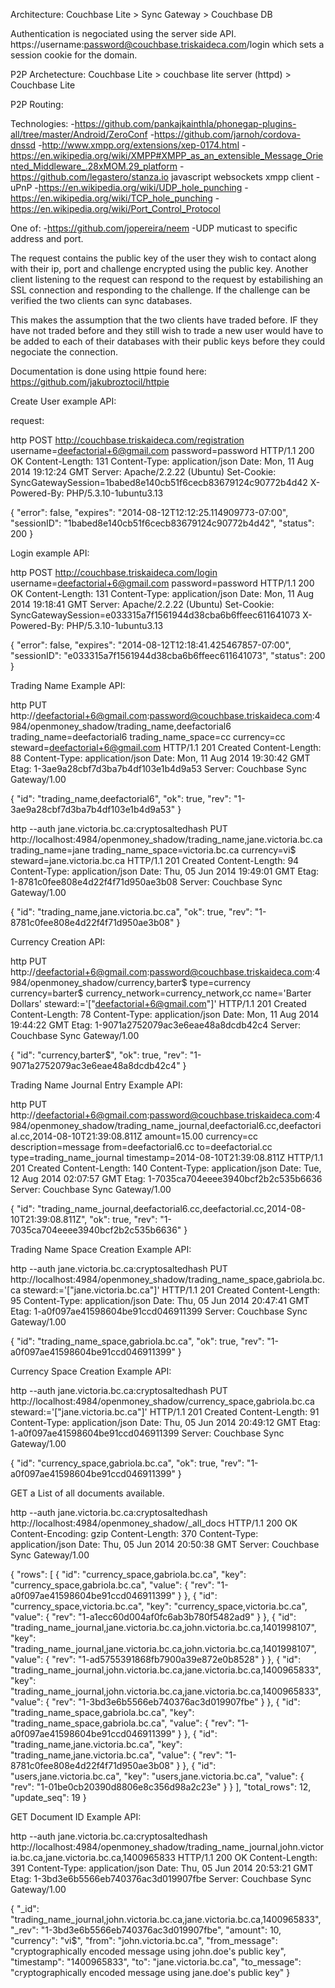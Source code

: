 Architecture:
Couchbase Lite > Sync Gateway > Couchbase DB

Authentication is negociated using the server side API.
https://username:password@couchbase.triskaideca.com/login
which sets a session cookie for the domain.

P2P Archetecture:
Couchbase Lite > couchbase lite server (httpd) > Couchbase Lite

P2P Routing:

Technologies:
-https://github.com/pankajkainthla/phonegap-plugins-all/tree/master/Android/ZeroConf
-https://github.com/jarnoh/cordova-dnssd
-http://www.xmpp.org/extensions/xep-0174.html
-https://en.wikipedia.org/wiki/XMPP#XMPP_as_an_extensible_Message_Oriented_Middleware_.28xMOM.29_platform
-https://github.com/legastero/stanza.io javascript websockets xmpp client
-uPnP
-https://en.wikipedia.org/wiki/UDP_hole_punching
-https://en.wikipedia.org/wiki/TCP_hole_punching
-https://en.wikipedia.org/wiki/Port_Control_Protocol

One of:
-https://github.com/jopereira/neem
-UDP muticast to specific address and port.

The request contains the public key of the user they wish to contact along with their ip, port and challenge encrypted using the public key. Another client listening to the request can respond to the request by estabilishing an SSL connection and responding to the challenge. If the challenge can be verified the two clients can sync databases.

This makes the assumption that the two clients have traded before. IF they have not traded before and they still wish to trade a new user would have to be added to each of their databases with their public keys before they could negociate the connection. 

Documentation is done using httpie found here: https://github.com/jakubroztocil/httpie

Create User example API:

request:

http POST http://couchbase.triskaideca.com/registration username=deefactorial+6@gmail.com password=password
HTTP/1.1 200 OK
Content-Length: 131
Content-Type: application/json
Date: Mon, 11 Aug 2014 19:12:24 GMT
Server: Apache/2.2.22 (Ubuntu)
Set-Cookie: SyncGatewaySession=1babed8e140cb51f6cecb83679124c90772b4d42
X-Powered-By: PHP/5.3.10-1ubuntu3.13

{
    "error": false, 
    "expires": "2014-08-12T12:12:25.114909773-07:00", 
    "sessionID": "1babed8e140cb51f6cecb83679124c90772b4d42", 
    "status": 200
}


Login example API:

http POST http://couchbase.triskaideca.com/login username=deefactorial+6@gmail.com password=password
HTTP/1.1 200 OK
Content-Length: 131
Content-Type: application/json
Date: Mon, 11 Aug 2014 19:18:41 GMT
Server: Apache/2.2.22 (Ubuntu)
Set-Cookie: SyncGatewaySession=e033315a7f1561944d38cba6b6ffeec611641073
X-Powered-By: PHP/5.3.10-1ubuntu3.13

{
    "error": false, 
    "expires": "2014-08-12T12:18:41.425467857-07:00", 
    "sessionID": "e033315a7f1561944d38cba6b6ffeec611641073", 
    "status": 200
}


Trading Name Example API:

http PUT http://deefactorial+6@gmail.com:password@couchbase.triskaideca.com:4984/openmoney_shadow/trading_name,deefactorial6 trading_name=deefactorial6 trading_name_space=cc currency=cc steward=deefactorial+6@gmail.com
HTTP/1.1 201 Created
Content-Length: 88
Content-Type: application/json
Date: Mon, 11 Aug 2014 19:30:42 GMT
Etag: 1-3ae9a28cbf7d3ba7b4df103e1b4d9a53
Server: Couchbase Sync Gateway/1.00

{
    "id": "trading_name,deefactorial6", 
    "ok": true, 
    "rev": "1-3ae9a28cbf7d3ba7b4df103e1b4d9a53"
}

http --auth jane.victoria.bc.ca:cryptosaltedhash PUT http://localhost:4984/openmoney_shadow/trading_name,jane.victoria.bc.ca trading_name=jane trading_name_space=victoria.bc.ca currency=vi$ steward=jane.victoria.bc.ca
HTTP/1.1 201 Created
Content-Length: 94
Content-Type: application/json
Date: Thu, 05 Jun 2014 19:49:01 GMT
Etag: 1-8781c0fee808e4d22f4f71d950ae3b08
Server: Couchbase Sync Gateway/1.00

{
    "id": "trading_name,jane.victoria.bc.ca", 
    "ok": true, 
    "rev": "1-8781c0fee808e4d22f4f71d950ae3b08"
}

Currency Creation API:

http PUT http://deefactorial+6@gmail.com:password@couchbase.triskaideca.com:4984/openmoney_shadow/currency,barter$ type=currency currency=barter$ currency_network=currency_network,cc name='Barter Dollars' steward:='["deefactorial+6@gmail.com"]'
HTTP/1.1 201 Created
Content-Length: 78
Content-Type: application/json
Date: Mon, 11 Aug 2014 19:44:22 GMT
Etag: 1-9071a2752079ac3e6eae48a8dcdb42c4
Server: Couchbase Sync Gateway/1.00

{
    "id": "currency,barter$", 
    "ok": true, 
    "rev": "1-9071a2752079ac3e6eae48a8dcdb42c4"
}


Trading Name Journal Entry Example API:

http PUT http://deefactorial+6@gmail.com:password@couchbase.triskaideca.com:4984/openmoney_shadow/trading_name_journal,deefactorial6.cc,deefactorial.cc,2014-08-10T21:39:08.811Z amount=15.00 currency=cc description=message from=deefactorial6.cc to=deefactorial.cc type=trading_name_journal timestamp=2014-08-10T21:39:08.811Z
HTTP/1.1 201 Created
Content-Length: 140
Content-Type: application/json
Date: Tue, 12 Aug 2014 02:07:57 GMT
Etag: 1-7035ca704eeee3940bcf2b2c535b6636
Server: Couchbase Sync Gateway/1.00

{
    "id": "trading_name_journal,deefactorial6.cc,deefactorial.cc,2014-08-10T21:39:08.811Z", 
    "ok": true, 
    "rev": "1-7035ca704eeee3940bcf2b2c535b6636"
}


Trading Name Space Creation Example API:

http --auth jane.victoria.bc.ca:cryptosaltedhash PUT http://localhost:4984/openmoney_shadow/trading_name_space,gabriola.bc.ca steward:='["jane.victoria.bc.ca"]' 
HTTP/1.1 201 Created
Content-Length: 95
Content-Type: application/json
Date: Thu, 05 Jun 2014 20:47:41 GMT
Etag: 1-a0f097ae41598604be91ccd046911399
Server: Couchbase Sync Gateway/1.00

{
    "id": "trading_name_space,gabriola.bc.ca", 
    "ok": true, 
    "rev": "1-a0f097ae41598604be91ccd046911399"
}

Currency Space Creation Example API:

http --auth jane.victoria.bc.ca:cryptosaltedhash PUT http://localhost:4984/openmoney_shadow/currency_space,gabriola.bc.ca steward:='["jane.victoria.bc.ca"]' 
HTTP/1.1 201 Created
Content-Length: 91
Content-Type: application/json
Date: Thu, 05 Jun 2014 20:49:12 GMT
Etag: 1-a0f097ae41598604be91ccd046911399
Server: Couchbase Sync Gateway/1.00

{
    "id": "currency_space,gabriola.bc.ca", 
    "ok": true, 
    "rev": "1-a0f097ae41598604be91ccd046911399"
}


GET a List of all documents available.


http --auth jane.victoria.bc.ca:cryptosaltedhash http://localhost:4984/openmoney_shadow/_all_docs
HTTP/1.1 200 OK
Content-Encoding: gzip
Content-Length: 370
Content-Type: application/json
Date: Thu, 05 Jun 2014 20:50:38 GMT
Server: Couchbase Sync Gateway/1.00

{
    "rows": [
        {
            "id": "currency_space,gabriola.bc.ca", 
            "key": "currency_space,gabriola.bc.ca", 
            "value": {
                "rev": "1-a0f097ae41598604be91ccd046911399"
            }
        }, 
        {
            "id": "currency_space,victoria.bc.ca", 
            "key": "currency_space,victoria.bc.ca", 
            "value": {
                "rev": "1-a1ecc60d004af0fc6ab3b780f5482ad9"
            }
        }, 
        {
            "id": "trading_name_journal,jane.victoria.bc.ca,john.victoria.bc.ca,1401998107", 
            "key": "trading_name_journal,jane.victoria.bc.ca,john.victoria.bc.ca,1401998107", 
            "value": {
                "rev": "1-ad5755391868fb7900a39e872e0b8528"
            }
        }, 
        {
            "id": "trading_name_journal,john.victoria.bc.ca,jane.victoria.bc.ca,1400965833", 
            "key": "trading_name_journal,john.victoria.bc.ca,jane.victoria.bc.ca,1400965833", 
            "value": {
                "rev": "1-3bd3e6b5566eb740376ac3d019907fbe"
            }
        }, 
        {
            "id": "trading_name_space,gabriola.bc.ca", 
            "key": "trading_name_space,gabriola.bc.ca", 
            "value": {
                "rev": "1-a0f097ae41598604be91ccd046911399"
            }
        }, 
        {
            "id": "trading_name,jane.victoria.bc.ca", 
            "key": "trading_name,jane.victoria.bc.ca", 
            "value": {
                "rev": "1-8781c0fee808e4d22f4f71d950ae3b08"
            }
        }, 
        {
            "id": "users,jane.victoria.bc.ca", 
            "key": "users,jane.victoria.bc.ca", 
            "value": {
                "rev": "1-01be0cb20390d8806e8c356d98a2c23e"
            }
        }
    ], 
    "total_rows": 12, 
    "update_seq": 19
}


GET Document ID Example API:

http --auth jane.victoria.bc.ca:cryptosaltedhash http://localhost:4984/openmoney_shadow/trading_name_journal,john.victoria.bc.ca,jane.victoria.bc.ca,1400965833
HTTP/1.1 200 OK
Content-Length: 391
Content-Type: application/json
Date: Thu, 05 Jun 2014 20:53:21 GMT
Etag: 1-3bd3e6b5566eb740376ac3d019907fbe
Server: Couchbase Sync Gateway/1.00

{
    "_id": "trading_name_journal,john.victoria.bc.ca,jane.victoria.bc.ca,1400965833", 
    "_rev": "1-3bd3e6b5566eb740376ac3d019907fbe", 
    "amount": 10, 
    "currency": "vi$", 
    "from": "john.victoria.bc.ca", 
    "from_message": "cryptographically encoded message using john.doe's public key", 
    "timestamp": "1400965833", 
    "to": "jane.victoria.bc.ca", 
    "to_message": "cryptographically encoded message using jane.doe's public key"
}









